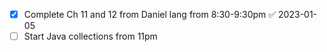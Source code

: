 - [x] Complete Ch 11 and 12 from Daniel lang from 8:30-9:30pm ✅ 2023-01-05
- [ ] Start Java collections from 11pm